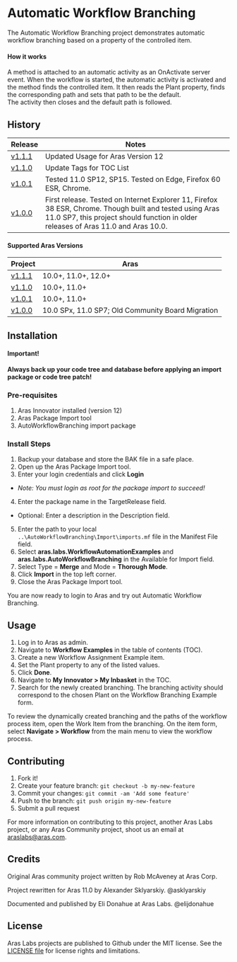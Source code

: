 # Automatic Workflow Branching

The Automatic Workflow Branching project demonstrates automatic workflow branching based on a property of the controlled item.

#### How it works
A method is attached to an automatic activity as an OnActivate server event.  When the workflow
is started, the automatic activity is activated and the method finds the controlled item.  It
then reads the Plant property, finds the corresponding path and sets that path to be the default.  
The activity then closes and the default path is followed.

## History

Release | Notes
--------|--------
[v1.1.1](https://github.com/ArasLabs/auto-workflow-branching/releases/tag/v1.1.1) | Updated Usage for Aras Version 12 
[v1.1.0](https://github.com/ArasLabs/auto-workflow-branching/releases/tag/v1.1.0) | Update Tags for TOC List 
[v1.0.1](https://github.com/ArasLabs/auto-workflow-branching/releases/tag/v1.0.1) | Tested 11.0 SP12, SP15. Tested on Edge, Firefox 60 ESR, Chrome.
[v1.0.0](https://github.com/ArasLabs/auto-workflow-branching/releases/tag/v1.0.0) | First release. Tested on Internet Explorer 11, Firefox 38 ESR, Chrome. Though built and tested using Aras 11.0 SP7, this project should function in older releases of Aras 11.0 and Aras 10.0.

#### Supported Aras Versions

Project | Aras
--------|------
[v1.1.1](https://github.com/ArasLabs/auto-workflow-branching/releases/tag/v1.1.1) | 10.0+, 11.0+, 12.0+ 
[v1.1.0](https://github.com/ArasLabs/auto-workflow-branching/releases/tag/v1.1.0) | 10.0+, 11.0+ 
[v1.0.1](https://github.com/ArasLabs/auto-workflow-branching/releases/tag/v1.0.1) | 10.0+, 11.0+ 
[v1.0.0](https://github.com/ArasLabs/auto-workflow-branching/releases/tag/v1.0.0) | 10.0 SPx, 11.0 SP7; Old Community Board Migration


## Installation

#### Important!
**Always back up your code tree and database before applying an import package or code tree patch!**

### Pre-requisites

1. Aras Innovator installed (version 12)
2. Aras Package Import tool
3. AutoWorkflowBranching import package

### Install Steps

1. Backup your database and store the BAK file in a safe place.
2. Open up the Aras Package Import tool.
3. Enter your login credentials and click **Login**
  * _Note: You must login as root for the package import to succeed!_
4. Enter the package name in the TargetRelease field.
  * Optional: Enter a description in the Description field.
5. Enter the path to your local `..\AutoWorkflowBranching\Import\imports.mf` file in the Manifest File field.
6. Select **aras.labs.WorkflowAutomationExamples** and **aras.labs.AutoWorkflowBranching** in the Available for Import field.
7. Select Type = **Merge** and Mode = **Thorough Mode**.
8. Click **Import** in the top left corner.
9. Close the Aras Package Import tool.

You are now ready to login to Aras and try out Automatic Workflow Branching.

## Usage

1. Log in to Aras as admin.
2. Navigate to **Workflow Examples** in the table of contents (TOC).
3. Create a new Workflow Assignment Example item.
4. Set the Plant property to any of the listed values.
5. Click **Done**.
6. Navigate to **My Innovator > My Inbasket** in the TOC.
7. Search for the newly created branching. The branching activity should correspond to the chosen Plant on the Workflow Branching Example form.

To review the dynamically created branching and the paths of the workflow process item, open the Work Item from the branching. On the item form, select **Navigate > Workflow** from the main menu to view the workflow process.

## Contributing

1. Fork it!
2. Create your feature branch: `git checkout -b my-new-feature`
3. Commit your changes: `git commit -am 'Add some feature'`
4. Push to the branch: `git push origin my-new-feature`
5. Submit a pull request

For more information on contributing to this project, another Aras Labs project, or any Aras Community project, shoot us an email at araslabs@aras.com.

## Credits

Original Aras community project written by Rob McAveney at Aras Corp.

Project rewritten for Aras 11.0 by Alexander Sklyarskiy. @asklyarskiy

Documented and published by Eli Donahue at Aras Labs. @elijdonahue

## License

Aras Labs projects are published to Github under the MIT license. See the [LICENSE file](./LICENSE.md) for license rights and limitations.
